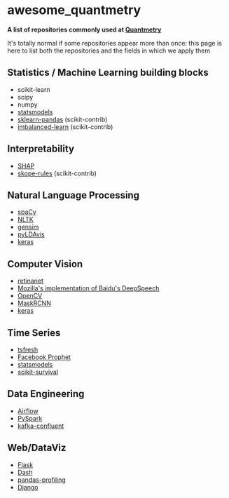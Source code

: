 # awesome_quantmetry
**A list of repositories commonly used at [Quantmetry](https://quantmetry.com)**

It's totally normal if some repositories appear more than once: this page is here to list both the repositories and the fields in which we apply them

## Statistics / Machine Learning building blocks
* scikit-learn
* scipy
* numpy
* [statsmodels](https://github.com/statsmodels/statsmodels)
* [sklearn-pandas](https://github.com/scikit-learn-contrib/sklearn-pandas) (scikit-contrib)
* [imbalanced-learn](https://github.com/scikit-learn-contrib/imbalanced-learn) (scikit-contrib)


## Interpretability
* [SHAP](https://github.com/slundberg/shap)
* [skope-rules](https://github.com/scikit-learn-contrib/skope-rules) (scikit-contrib)


## Natural Language Processing
* [spaCy](https://github.com/explosion/spaCy)
* [NLTK](https://github.com/nltk/nltk)
* [gensim](https://github.com/rare-technologies/gensim)
* [pyLDAvis](https://github.com/bmabey/pyLDAvis)
* [keras](https://github.com/keras-team/keras)


## Computer Vision
* [retinanet](https://github.com/fizyr/keras-retinanet)
* [Mozilla's implementation of Baidu's DeepSpeech](https://github.com/mozilla/DeepSpeech)
* [OpenCV](https://github.com/opencv/opencv)
* [MaskRCNN](https://github.com/matterport/Mask_RCNN)
* [keras](https://github.com/keras-team/keras)


## Time Series
* [tsfresh](https://github.com/blue-yonder/tsfresh)
* [Facebook Prophet](https://github.com/facebook/prophet)
* [statsmodels](https://github.com/statsmodels/statsmodels)
* [scikit-survival](https://github.com/sebp/scikit-survival)


## Data Engineering
* [Airflow](https://github.com/apache/airflow)
* [PySpark](https://github.com/apache/spark/tree/master/python/pyspark)
* [kafka-confluent](https://github.com/confluentinc/confluent-kafka-python)


## Web/DataViz
* [Flask](https://github.com/pallets/flask)
* [Dash](https://github.com/plotly/dash)
* [pandas-profiling](https://github.com/pandas-profiling/pandas-profiling)
* [Django](https://github.com/django/django)


